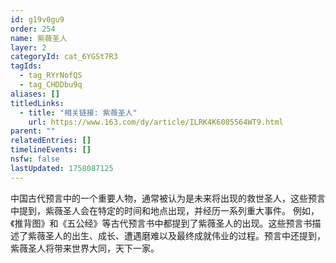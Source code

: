 ```yaml
---
id: g19v0gu9
order: 254
name: 紫薇圣人
layer: 2
categoryId: cat_6YGSt7R3
tagIds:
  - tag_RYrNofQS
  - tag_CHDDbu9q
aliases: []
titledLinks:
  - title: "相关链接: 紫薇圣人"
    url: https://www.163.com/dy/article/ILRK4K6005564WT9.html
parent: ""
relatedEntries: []
timelineEvents: []
nsfw: false
lastUpdated: 1758087125
---
```


中国古代预言中的一个重要人物，通常被认为是未来将出现的救世圣人，这些预言中提到，紫薇圣人会在特定的时间和地点出现，并经历一系列重大事件。 例如，《推背图》和《五公经》等古代预言书中都提到了紫薇圣人的出现。这些预言书描述了紫薇圣人的出生、成长、遭遇磨难以及最终成就伟业的过程。预言中还提到，紫薇圣人将带来世界大同，天下一家。